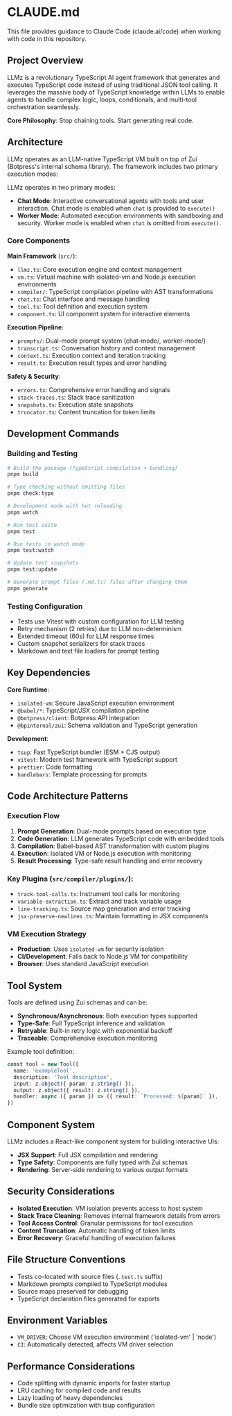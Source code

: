 # CLAUDE.md

This file provides guidance to Claude Code (claude.ai/code) when working with code in this repository.

## Project Overview

LLMz is a revolutionary TypeScript AI agent framework that generates and executes TypeScript code instead of using traditional JSON tool calling. It leverages the massive body of TypeScript knowledge within LLMs to enable agents to handle complex logic, loops, conditionals, and multi-tool orchestration seamlessly.

**Core Philosophy**: Stop chaining tools. Start generating real code.

## Architecture

LLMz operates as an LLM-native TypeScript VM built on top of Zui (Botpress's internal schema library). The framework includes two primary execution modes:

LLMz operates in two primary modes:

- **Chat Mode**: Interactive conversational agents with tools and user interaction. Chat mode is enabled when `chat` is provided to `execute()`
- **Worker Mode**: Automated execution environments with sandboxing and security. Worker mode is enabled when `chat` is omitted from `execute()`.

### Core Components

**Main Framework** (`src/`):

- `llmz.ts`: Core execution engine and context management
- `vm.ts`: Virtual machine with isolated-vm and Node.js execution environments
- `compiler/`: TypeScript compilation pipeline with AST transformations
- `chat.ts`: Chat interface and message handling
- `tool.ts`: Tool definition and execution system
- `component.ts`: UI component system for interactive elements

**Execution Pipeline**:

- `prompts/`: Dual-mode prompt system (chat-mode/, worker-mode/)
- `transcript.ts`: Conversation history and context management
- `context.ts`: Execution context and iteration tracking
- `result.ts`: Execution result types and error handling

**Safety & Security**:

- `errors.ts`: Comprehensive error handling and signals
- `stack-traces.ts`: Stack trace sanitization
- `snapshots.ts`: Execution state snapshots
- `truncator.ts`: Content truncation for token limits

## Development Commands

### Building and Testing

```bash
# Build the package (TypeScript compilation + bundling)
pnpm build

# Type checking without emitting files
pnpm check:type

# Development mode with hot reloading
pnpm watch

# Run test suite
pnpm test

# Run tests in watch mode
pnpm test:watch

# Update test snapshots
pnpm test:update

# Generate prompt files (.md.ts) files after changing them
pnpm generate
```

### Testing Configuration

- Tests use Vitest with custom configuration for LLM testing
- Retry mechanism (2 retries) due to LLM non-determinism
- Extended timeout (60s) for LLM response times
- Custom snapshot serializers for stack traces
- Markdown and text file loaders for prompt testing

## Key Dependencies

**Core Runtime**:

- `isolated-vm`: Secure JavaScript execution environment
- `@babel/*`: TypeScript/JSX compilation pipeline
- `@botpress/client`: Botpress API integration
- `@bpinternal/zui`: Schema validation and TypeScript generation

**Development**:

- `tsup`: Fast TypeScript bundler (ESM + CJS output)
- `vitest`: Modern test framework with TypeScript support
- `prettier`: Code formatting
- `handlebars`: Template processing for prompts

## Code Architecture Patterns

### Execution Flow

1. **Prompt Generation**: Dual-mode prompts based on execution type
2. **Code Generation**: LLM generates TypeScript code with embedded tools
3. **Compilation**: Babel-based AST transformation with custom plugins
4. **Execution**: Isolated VM or Node.js execution with monitoring
5. **Result Processing**: Type-safe result handling and error recovery

### Key Plugins (`src/compiler/plugins/`):

- `track-tool-calls.ts`: Instrument tool calls for monitoring
- `variable-extraction.ts`: Extract and track variable usage
- `line-tracking.ts`: Source map generation and error tracking
- `jsx-preserve-newlines.ts`: Maintain formatting in JSX components

### VM Execution Strategy

- **Production**: Uses `isolated-vm` for security isolation
- **CI/Development**: Falls back to Node.js VM for compatibility
- **Browser**: Uses standard JavaScript execution

## Tool System

Tools are defined using Zui schemas and can be:

- **Synchronous/Asynchronous**: Both execution types supported
- **Type-Safe**: Full TypeScript inference and validation
- **Retryable**: Built-in retry logic with exponential backoff
- **Traceable**: Comprehensive execution monitoring

Example tool definition:

```typescript
const tool = new Tool({
  name: 'exampleTool',
  description: 'Tool description',
  input: z.object({ param: z.string() }),
  output: z.object({ result: z.string() }),
  handler: async ({ param }) => ({ result: `Processed: ${param}` }),
})
```

## Component System

LLMz includes a React-like component system for building interactive UIs:

- **JSX Support**: Full JSX compilation and rendering
- **Type Safety**: Components are fully typed with Zui schemas
- **Rendering**: Server-side rendering to various output formats

## Security Considerations

- **Isolated Execution**: VM isolation prevents access to host system
- **Stack Trace Cleaning**: Removes internal framework details from errors
- **Tool Access Control**: Granular permissions for tool execution
- **Content Truncation**: Automatic handling of token limits
- **Error Recovery**: Graceful handling of execution failures

## File Structure Conventions

- Tests co-located with source files (`.test.ts` suffix)
- Markdown prompts compiled to TypeScript modules
- Source maps preserved for debugging
- TypeScript declaration files generated for exports

## Environment Variables

- `VM_DRIVER`: Choose VM execution environment ('isolated-vm' | 'node')
- `CI`: Automatically detected, affects VM driver selection

## Performance Considerations

- Code splitting with dynamic imports for faster startup
- LRU caching for compiled code and results
- Lazy loading of heavy dependencies
- Bundle size optimization with tsup configuration
